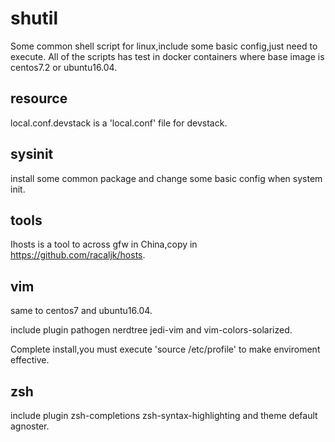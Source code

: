 # shutil

Some common shell script for linux,include some basic config,just need to execute.
All of the scripts has test in docker containers where base image is centos7.2 or ubuntu16.04.

## resource
local.conf.devstack is a 'local.conf' file for devstack.

## sysinit

install some common package and change some basic config when system init. 

## tools
Ihosts is a tool to across gfw in China,copy in https://github.com/racaljk/hosts.

## vim

same to centos7 and ubuntu16.04.

include plugin pathogen nerdtree jedi-vim and vim-colors-solarized.

Complete install,you must execute 'source /etc/profile' to make enviroment effective.

## zsh

include plugin zsh-completions zsh-syntax-highlighting and theme default agnoster.

